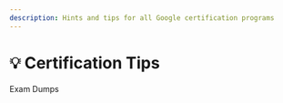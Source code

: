 ```yaml
---
description: Hints and tips for all Google certification programs
---
```


# 💡 Certification Tips

Exam Dumps

